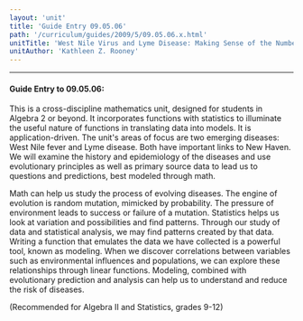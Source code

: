 ```yaml
---
layout: 'unit'
title: 'Guide Entry 09.05.06'
path: '/curriculum/guides/2009/5/09.05.06.x.html'
unitTitle: 'West Nile Virus and Lyme Disease: Making Sense of the Numbers'
unitAuthor: 'Kathleen Z. Rooney'
---
```


<body>
<hr/>
 <h4>
  Guide Entry to 09.05.06:
 </h4>
 This is a cross-discipline mathematics unit, designed for students in Algebra 2 or beyond. It incorporates functions with statistics to illuminate the useful nature of functions in translating data into models. It is application-driven. The unit's areas of focus are two emerging diseases: West Nile fever and Lyme disease. Both have important links to New Haven. We will examine the history and epidemiology of the diseases and use evolutionary principles as well as primary source data to lead us to questions and predictions, best modeled through math.
<p>
  Math can help us study the process of evolving diseases. The engine of evolution is random mutation, mimicked by probability. The pressure of environment leads to success or failure of a mutation. Statistics helps us look at variation and possibilities and find patterns. Through our study of data and statistical analysis, we may find patterns created by that data. Writing a function that emulates the data we have collected is a powerful tool, known as modeling. When we discover correlations between variables such as environmental influences and populations, we can explore these relationships through linear functions. Modeling, combined with evolutionary prediction and analysis can help us to understand and reduce the risk of diseases.
 </p>
<p>
  (Recommended for Algebra II and Statistics, grades 9-12)
 </p>

</body>
